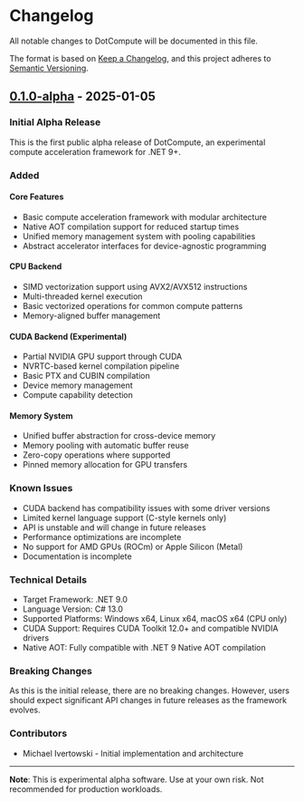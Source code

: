 # Changelog

All notable changes to DotCompute will be documented in this file.

The format is based on [Keep a Changelog](https://keepachangelog.com/en/1.0.0/),
and this project adheres to [Semantic Versioning](https://semver.org/spec/v2.0.0.html).

## [0.1.0-alpha] - 2025-01-05

### Initial Alpha Release

This is the first public alpha release of DotCompute, an experimental compute acceleration framework for .NET 9+.

### Added

#### Core Features
- Basic compute acceleration framework with modular architecture
- Native AOT compilation support for reduced startup times
- Unified memory management system with pooling capabilities
- Abstract accelerator interfaces for device-agnostic programming

#### CPU Backend
- SIMD vectorization support using AVX2/AVX512 instructions
- Multi-threaded kernel execution
- Basic vectorized operations for common compute patterns
- Memory-aligned buffer management

#### CUDA Backend (Experimental)
- Partial NVIDIA GPU support through CUDA
- NVRTC-based kernel compilation pipeline
- Basic PTX and CUBIN compilation
- Device memory management
- Compute capability detection

#### Memory System
- Unified buffer abstraction for cross-device memory
- Memory pooling with automatic buffer reuse
- Zero-copy operations where supported
- Pinned memory allocation for GPU transfers

### Known Issues

- CUDA backend has compatibility issues with some driver versions
- Limited kernel language support (C-style kernels only)
- API is unstable and will change in future releases
- Performance optimizations are incomplete
- No support for AMD GPUs (ROCm) or Apple Silicon (Metal)
- Documentation is incomplete

### Technical Details

- Target Framework: .NET 9.0
- Language Version: C# 13.0
- Supported Platforms: Windows x64, Linux x64, macOS x64 (CPU only)
- CUDA Support: Requires CUDA Toolkit 12.0+ and compatible NVIDIA drivers
- Native AOT: Fully compatible with .NET 9 Native AOT compilation

### Breaking Changes

As this is the initial release, there are no breaking changes. However, users should expect significant API changes in future releases as the framework evolves.

### Contributors

- Michael Ivertowski - Initial implementation and architecture

---

**Note**: This is experimental alpha software. Use at your own risk. Not recommended for production workloads.

[0.1.0-alpha]: https://github.com/mivertowski/DotCompute/releases/tag/v0.1.0-alpha